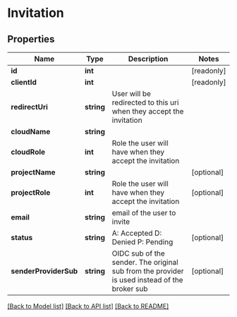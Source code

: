 # Invitation

## Properties
Name | Type | Description | Notes
------------ | ------------- | ------------- | -------------
**id** | **int** |  | [readonly] 
**clientId** | **int** |  | [readonly] 
**redirectUri** | **string** | User will be redirected to this uri when they accept the invitation | 
**cloudName** | **string** |  | 
**cloudRole** | **int** | Role the user will have when they accept the invitation | 
**projectName** | **string** |  | [optional] 
**projectRole** | **int** | Role the user will have when they accept the invitation | [optional] 
**email** | **string** | email of the user to invite | 
**status** | **string** | A: Accepted         D: Denied         P: Pending | [optional] 
**senderProviderSub** | **string** | OIDC sub of the sender. The original sub from the provider is used instead of the broker sub | [optional] 

[[Back to Model list]](../README.md#documentation-for-models) [[Back to API list]](../README.md#documentation-for-api-endpoints) [[Back to README]](../README.md)


